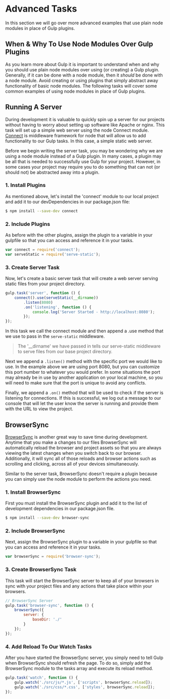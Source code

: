 # Advanced Tasks

In this section we will go over more advanced examples that use plain node modules in place of Gulp plugins.

## When & Why To Use Node Modules Over Gulp Plugins

As you learn more about Gulp it is important to understand when and why you should use plain node modules over using (or creating) a Gulp plugin. Generally, if it can be done with a node module, then it _should_ be done with a node module. Avoid creating or using plugins that simply abstract away functionality of basic node modules. The following tasks will cover some common examples of using node modules in place of Gulp plugins.

## Running A Server

During development it is valuable to quickly spin up a server for our projects without having to worry about setting up software like Apache or nginx. This task will set up a simple web server using the node Connect module. [Connect](https://www.npmjs.org/package/connect "Connect on npm") is middleware framework for node that will allow us to add functionality to our Gulp tasks. In this case, a simple static web server.

Before we begin writing the server task, you may be wondering why we are using a node module instead of a Gulp plugin. In many cases, a plugin may be all that is needed to successfully use Gulp for your project. However, in some cases your project may require you to do something that can not (or should not) be abstracted away into a plugin.

### 1. Install Plugins

As mentioned above, let's install the 'connect' module to our local project and add it to our devDependencies in our package.json file:

```bash
$ npm install --save-dev connect
```

### 2. Include Plugins

As before with the other plugins, assign the plugin to a variable in your gulpfile so that you can access and reference it in your tasks.

```js
var connect = require('connect');
var serveStatic = require('serve-static');
```

### 3. Create Server Task

Now, let's create a basic server task that will create a web server serving static files from your project directory.

```js
gulp.task('server', function () {
    connect().use(serveStatic(__dirname))
        .listen(8080)
        .on('listening', function () {
            console.log('Server Started - http://localhost:8080');
        });
});
```

In this task we call the connect module and then append a .use method that we use to pass in the `serve-static` middleware. 

> The '__dirname' we have passed in tells our serve-static middleware to serve files from our base project directory.

Next we append a `.listen()` method with the specific port we would like to use. In the example above we are using port 8080, but you can customize this port number to whatever you would prefer. In some situations the port may already be in use by another application on your local machine, so you will need to make sure that the port is unique to avoid any conflicts.

Finally, we append a `.on()` method that will be used to check if the server is listening for connections. If this is successful, we log out a message to our console that will let the user know the server is running and provide them with the URL to view the project.

## BrowserSync

[BrowserSync](http://browsersync.io "BrowserSync Website") is another great way to save time during development. Anytime that you make a changes to our files BrowserSync will automatically reload the browser and project assets so that you are always viewing the latest changes when you switch back to our browser. Additionally, it will sync all of those reloads and browser actions such as scrolling and clicking, across all of your devices simultaneously.

Similar to the server task, BrowserSync doesn't require a plugin because you can simply use the node module to perform the actions you need.

### 1. Install BrowserSync

First you must install the BrowserSync plugin and add it to the list of development dependencies in our package.json file.

```bash
$ npm install --save-dev browser-sync
```

### 2. Include BrowserSync

Next, assign the BrowserSync plugin to a variable in your gulpfile so that you can access and reference it in your tasks.

```js
var browserSync = require('browser-sync');
```

### 3. Create BrowserSync Task

This task will start the BrowserSync server to keep all of your browsers in sync with your project files and any actions that take place within your browsers.

```js
// BrowserSync Server
gulp.task('browser-sync', function () {
    browserSync({
        server: {
            baseDir: './'
        }
    });
});
```

### 4. Add Reload To Our Watch Tasks

After you have started the BrowserSync server, you simply need to tell Gulp when BrowserSync should refresh the page. To do so, simply add the BrowserSync module to the tasks array and execute its reload method.

```js
gulp.task('watch', function () {
    gulp.watch('./src/js/*.js', ['scripts', browserSync.reload]);
    gulp.watch('./src/css/*.css', ['styles', browserSync.reload]);
});
```


